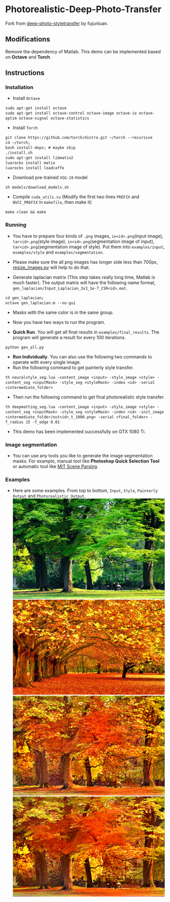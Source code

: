 # Photorealistic-Deep-Photo-Transfer

Fork from [deep-photo-styletransfer](https://github.com/luanfujun/deep-photo-styletransfer) by fujunluan.

## Modifications
Remove the dependency of Matlab. This demo can be implemented based on __Octave__ and __Torch__. 

## Instructions
### Installation
- Install `Octave`
```
sudo apt-get install octave
sudo apt-get install octave-control octave-image octave-io octave-optim octave-signal octave-statistics

```

- Install `Torch`
```
git clone https://github.com/torch/distro.git ~/torch --recursive
cd ~/torch; 
bash install-deps; # maybe skip 
./install.sh
sudo apt-get install libmatio2
luarocks install matio
luarocks install loadcaffe
```

- Download pre-trained `VGG-19` model
```
sh models/download_models.sh
```

- Compile `cuda_utils.cu` (Modify the first two lines `PREFIX` and `NVCC_PREFIX` in `makefile`, then make it)
```
make clean && make
```

### Running

- You have to prepare four kinds of `.png` images, `in<id>.png`(input image), `tar<id>.png`(style image), `in<id>.png`(segmentation       image of input), `tar<id>.png`(segmentation image of style). Put them into `examples/input`, `examples/style` and                `examples/segmentation`.

- Please make sure the all png images has longer side less than 700px, [resize_images.py](resize_images.py) will help to do that.

- Generate laplacian matrix (This step takes really long time, Matlab is much faster). The output matrix will have the following name     format, `gen_laplacian/Input_Laplacian_3x3_1e-7_CSR<id>.mat`.
```
cd gen_laplacian;
octave gen_laplacian.m --no-gui
```

- Masks with the same color is in the same group.
- Now you have two ways to run the program.  

- __Quick Run__. You will get all final results in `examples/final_results`. The program will generate a result for every 100 iterations.  
```
python gen_all.py
```

- __Run Individually__. You can also use the following two commands to operate with every single image.  
- Run the following command to get painterly style transfer.  
```
th neuralstyle_seg.lua -content_image <input> -style_image <style> -content_seg <inputMask> -style_seg <styleMask> -index <id> -serial <intermediate_folder>
```  
- Then run the following command to get final photorealistic style transfer.  
```
th deepmatting_seg.lua -content_image <input> -style_image <style> -content_seg <inputMask> -style_seg <styleMask> -index <id> -init_image <intermediate_folder/out<id>_t_1000.png> -serial <final_folder> -f_radius 15 -f_edge 0.01
```  
  
- This demo has been implemented successfully on GTX 1080 Ti.  

### Image segmentation

- You can use any tools you like to generate the image segmentation masks. For example, manual tool like __Photoshop Quick Selection Tool__ or automatic tool like [MIT Scene Parsing](http://sceneparsing.csail.mit.edu/).  

### Examples  

- Here are some examples. From top to bottom, `Input`, `Style`, `Painterly Output` and `Photorealistic Output`.    
![example input1](/examples/input/in1.png) ![example style1](/examples/style/tar1.png) ![example painterly output1](/intermedianfolder/out1_t_1000.png) ![example photorealistic output1](examples/final_results/best1_t_1000.png)  
